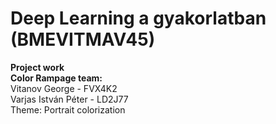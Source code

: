 # Deep Learning a gyakorlatban (BMEVITMAV45)
**Project work <br />
Color Rampage team:** <br />
             Vitanov George - FVX4K2 <br />
  Varjas István Péter - LD2J77 <br />
Theme: Portrait colorization <br />
